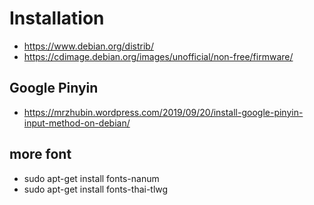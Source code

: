 # Installation
- https://www.debian.org/distrib/
- https://cdimage.debian.org/images/unofficial/non-free/firmware/

## Google Pinyin
- https://mrzhubin.wordpress.com/2019/09/20/install-google-pinyin-input-method-on-debian/

## more font
- sudo apt-get install fonts-nanum
- sudo apt-get install fonts-thai-tlwg 
